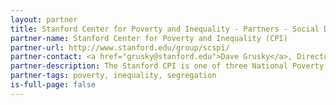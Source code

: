 ```yaml
---
layout: partner
title: Stanford Center for Poverty and Inequality - Partners - Social Data Science
partner-name: Stanford Center for Poverty and Inequality (CPI)
partner-url: http://www.stanford.edu/group/scspi/
partner-contact: <a href="grusky@stanford.edu">Dave Grusky</a>, Director
partner-description: The Stanford CPI is one of three National Poverty Centers and a nonpartisan research center dedicated to monitoring trends in poverty and inequality, explaining what's driving those trends, and developing science-based policy on poverty and inequality.
partner-tags: poverty, inequality, segregation
is-full-page: false
---
```

